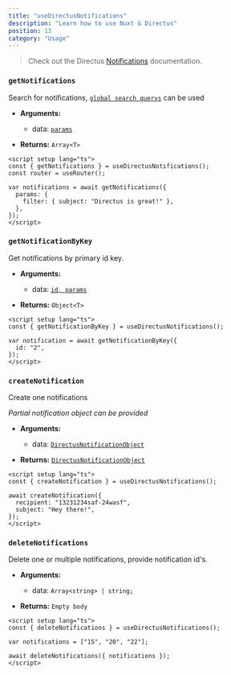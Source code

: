 ```yaml
---
title: "useDirectusNotifications"
description: "Learn how to use Nuxt & Directus"
position: 13
category: "Usage"
---
```


> Check out the Directus [Notifications](https://docs.directus.io/reference/system/notifications/) documentation.

### `getNotifications`

Search for notifications, [`global search querys`](https://docs.directus.io/reference/query/) can be used

- **Arguments:**

  - data: [`params`](https://github.com/Intevel/nuxt-directus/blob/main/src/runtime/types/index.d.ts#L29)

- **Returns:** `Array<T>`

```vue [pages/notifications.vue]
<script setup lang="ts">
const { getNotifications } = useDirectusNotifications();
const router = useRouter();

var notifications = await getNotifications({
  params: {
    filter: { subject: "Directus is great!" },
  },
});
</script>
```

### `getNotificationByKey`

Get notifications by primary id key.

- **Arguments:**

  - data: [`id, params`](https://github.com/Intevel/nuxt-directus/blob/main/src/runtime/types/index.d.ts#L29)

- **Returns:** `Object<T>`

```vue [pages/notifications.vue]
<script setup lang="ts">
const { getNotificationByKey } = useDirectusNotifications();

var notification = await getNotificationByKey({
  id: "2",
});
</script>
```

### `createNotification`

Create one notifications

_Partial notification object can be provided_

- **Arguments:**

  - data: [`DirectusNotificationObject`](https://github.com/Intevel/nuxt-directus/blob/main/src/runtime/types/index.d.ts#86)

- **Returns:** [`DirectusNotificationObject`](https://github.com/Intevel/nuxt-directus/blob/main/src/runtime/types/index.d.ts#86)

```vue [pages/notifications.vue]
<script setup lang="ts">
const { createNotification } = useDirectusNotifications();

await createNotification({
  recipient: "13231234saf-24wasf",
  subject: "Hey there!",
});
</script>
```

### `deleteNotifications`

Delete one or multiple notifications, provide notification id's.

- **Arguments:**

  - data: `Array<string> | string;`

- **Returns:** `Empty body`

```vue [pages/notifications.vue]
<script setup lang="ts">
const { deleteNotifications } = useDirectusNotifications();

var notifications = ["15", "20", "22"];

await deleteNotifications({ notifications });
</script>
```
